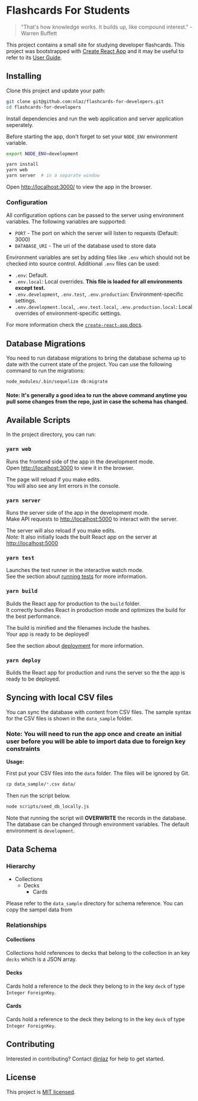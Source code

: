 # Flashcards For Students

> "That's how knowledge works. It builds up, like compound interest." - Warren Buffett

This project contains a small site for studying developer flashcards. This project was bootstrapped with [Create React App](https://github.com/facebook/create-react-app) and it may be useful to refer to its [User Guide](https://github.com/facebook/create-react-app/blob/master/packages/react-scripts/template/README.md).

## Installing

Clone this project and update your path:

```sh
git clone git@github.com:nlaz/flashcards-for-developers.git
cd flashcards-for-developers
```

Install dependencies and run the web application and server application seperately.

Before starting the app, don't forget to set your `NODE_ENV` environment variable.

```bash
export NODE_ENV=development
```

```sh
yarn install
yarn web
yarn server  # in a separate window
```

Open [http://localhost:3000/](http://localhost:3000/) to view the app in the browser.

### Configuration

All configuration options can be passed to the server using environment variables. The following variables are supported:

- `PORT` - The port on which the server will listen to requests (Default: 3000)
- `DATABASE_URI` - The uri of the database used to store data

Environment variables are set by adding files like `.env` which should not be checked into source control. Additional `.env` files can be used:

- `.env`: Default.
- `.env.local`: Local overrides. **This file is loaded for all environments except test.**
- `.env.development`, `.env.test`, `.env.production`: Environment-specific settings.
- `.env.development.local`, `.env.test.local`, `.env.production.local`: Local overrides of environment-specific settings.

For more information check the [`create-react-app` docs](https://github.com/facebook/create-react-app/blob/master/packages/react-scripts/template/README.md#adding-development-environment-variables-in-env).

## Database Migrations

You need to run database migrations to bring the database schema up to date with the current state of the project. You can use the following command to run the migrations:

```bash
node_modules/.bin/sequelize db:migrate
```

#### Note: It's generally a good idea to run the above command anytime you pull some changes from the repo, just in case the schema has changed.

## Available Scripts

In the project directory, you can run:

### `yarn web`

Runs the frontend side of the app in the development mode.<br>
Open [http://localhost:3000](http://localhost:3000) to view it in the browser.

The page will reload if you make edits.<br>
You will also see any lint errors in the console.

### `yarn server`

Runs the server side of the app in the development mode.<br>
Make API requests to [http://localhost:5000](http://localhost:5000) to interact with the server.

The server will also reload if you make edits.<br>
_Note:_ It also initially loads the built React app on the server at [http://localhost:5000](http://localhost:5000)

### `yarn test`

Launches the test runner in the interactive watch mode.<br>
See the section about [running tests](#running-tests) for more information.

### `yarn build`

Builds the React app for production to the `build` folder.<br>
It correctly bundles React in production mode and optimizes the build for the best performance.

The build is minified and the filenames include the hashes.<br>
Your app is ready to be deployed!

See the section about [deployment](#deployment) for more information.

### `yarn deploy`

Builds the React app for production and runs the server so the the app is ready to be deployed.

## Syncing with local CSV files

You can sync the database with content from CSV files. The sample syntax for the CSV files is shown in the `data_sample` folder.

### Note: You will need to run the app once and create an initial user before you will be able to import data due to foreign key constraints

**Usage:**

First put your CSV files into the `data` folder. The files will be ignored by Git.

```bash
cp data_sample/*.csv data/
```

Then run the script below.

```bash
node scripts/seed_db_locally.js
```

Note that running the script will **OVERWRITE** the records in the database. The database can be changed through environment variables. The default environment is `development`.

## Data Schema

### Hierarchy
- Collections
	- Decks
		- Cards

Please refer to the `data_sample` directory for schema reference. 
You can copy the sampel data from 

### Relationships

#### Collections
Collections hold references to decks that belong to the collection in an key `decks` which is a JSON array.

#### Decks
Cards hold a reference to the deck they belong to in the key `deck` of type `Integer ForeignKey`.

#### Cards
Cards hold a reference to the deck they belong to in the key `deck` of type `Integer ForeignKey`.

## Contributing

Interested in contributing? Contact [@nlaz](https://github.com/nlaz) for help to get started.

## License

This project is [MIT licensed](./LICENSE.md).
